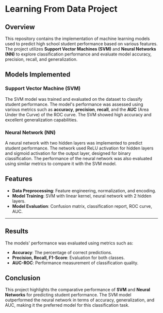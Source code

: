 # Learning From Data Project

## Overview

This repository contains the implementation of machine learning models used to predict high school student performance based on various features. The project utilizes **Support Vector Machines (SVM)** and **Neural Networks (NN)** to explore classification performance and evaluate model accuracy, precision, recall, and generalization.

## Models Implemented

### Support Vector Machine (SVM)
The SVM model was trained and evaluated on the dataset to classify student performance. The model's performance was assessed using various metrics such as **accuracy**, **precision**, **recall**, and the **AUC** (Area Under the Curve) of the ROC curve. The SVM showed high accuracy and excellent generalization capabilities.

### Neural Network (NN)
A neural network with two hidden layers was implemented to predict student performance. The network used ReLU activation for hidden layers and sigmoid activation for the output layer, designed for binary classification. The performance of the neural network was also evaluated using similar metrics to compare it with the SVM model.

## Features

- **Data Preprocessing**: Feature engineering, normalization, and encoding.
- **Model Training**: SVM with linear kernel, neural network with 2 hidden layers.
- **Model Evaluation**: Confusion matrix, classification report, ROC curve, AUC.


---

## Results

The models' performance was evaluated using metrics such as:

- **Accuracy**: The percentage of correct predictions.
- **Precision, Recall, F1-Score**: Evaluation for both classes.
- **AUC-ROC**: Performance measurement of classification quality.

## Conclusion

This project highlights the comparative performance of **SVM** and **Neural Networks** for predicting student performance. The SVM model outperformed the neural network in terms of accuracy, generalization, and AUC, making it the preferred model for this classification task.
